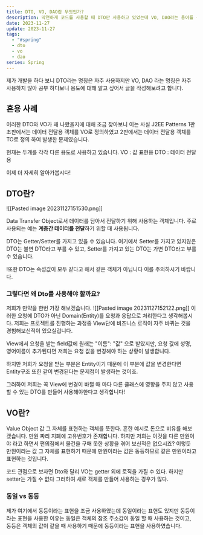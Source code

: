 ```yaml
---
title: DTO, VO, DAO란 무엇인가?
description: 막연하게 코드를 사용할 때 DTO만 사용하고 있었는데 VO, DAO라는 용어를 듣게 되어 정리해보는 글입니다.
date: 2023-11-27
update: 2023-11-27
tags:
  - "#spring"
  - dto
  - vo
  - dao
series: Spring
---
```

제가 개발을 하다 보니 DTO라는 명칭은 자주 사용하지만 VO, DAO 라는 명칭은 자주 사용하지 않아 공부 하다보니 용도에 대해 알고 싶어서 글을 작성해보려고 합니다.

## 혼용 사례
이러한 DTO와 VO가 왜 나왔을지에 대해 조금 찾아보니 이는 사실 J2EE Patterns 1판 초판에서는 데이터 전달용 객체를 VO로 정의하였고 2판에서는 데이터 전달용 객체를 TO로 정의 하여 발생한 문제였습니다.

현재는 두개를 각각 다른 용도로 사용하고 있습니다.
VO : 값 표현용
DTO : 데이터 전달용

이제 더 자세히 알아가봅시다!

## DTO란?
![[Pasted image 20231127151530.png]]

Data Transfer Object로서 데이터를 담아서 전달하기 위해 사용하는 객체입니다.
주로 사용되는 예는 **계층간 데이터를 전달**하기 위할 때 사용됩니다.

DTO는 Getter/Setter를 가지고 있을 수 있습니다.
여기에서 Setter를 가지고 있지않은 DTO는 불변 DTO라고 부를 수 있고,
Setter를 가지고 있는 DTO는 가변 DTO라고 부를 수 있습니다.

!또한 DTO는 속성값이 모두 같다고 해서 같은 객체가 아닙니다 이를 주의하시기 바랍니다.

### 그렇다면 왜 Dto를 사용해야 할까요?
저희가 만약을 한번 가장 해보겠습니다.
![[Pasted image 20231127152122.png]]
이러한 요청에 DTO가 아닌 Domain(Entity)를 요청과 응답으로 처리한다고 생각해봅시다.
저희는 프로젝트를 진행하는 과정중 View단에 비즈니스 로직이 자주 바뀌는 것을 경험해보신적이 있으실겁니다.

View에서 요청을 받는 field값에 원래는 "이름": "값" 으로 받았지만, 요청 값에 성명, 영어이름이 추가된다면 저희는 요청 값을 변경해야 하는 상황이 발생합니다.

하지만 저희가 요청을 받는 부분은 Entity이기 때문에 이 부분에 값을 변경한다면 Entity구조 또한 같이 변경된다는 문제점이 발생하는 것이죠.

그러하여 저희는 꼭 View에 변경이 바뀔 때 마다 다른 클래스에 영향을 주지 않고 사용할 수 있는 DTO를 만들어 사용해야한다고 생각합니다!

## VO란?
Value Object
값 그 자체를 표현하는 객체를 뜻한다.
흔한 예시로 돈으로 비유를 해보겠습니다.
만원 짜리 지폐에 고유번호가 존재합니다.
하지만 저희는 이것을 다른 만원이야 라고 하면서 편의점에서 물건을 구매 못한 상황을 겪어 보신적은 없으시죠?
이렇듯 만원이라는 값 그 자체를 표현하기 때문에 만원이라는 값은 동등하므로 같은 만원이라고 표현하는 것입니다.

코드 관점으로 보자면 Dto와 달리 VO는 getter 외에 로직을 가질 수 있다. 하지만 setter는 가질 수 없다 그러하여 새로 객체를 만들어 사용하는 경우가 많다.

### 동일 vs 동등
제가 여기에서 동등이라는 표현을 조금 사용하였는데
동일이라는 표현도 있지만 동등이라는 표현을 사용한 이유는
동일은 객체의 참조 주소값이 동일 할 때 사용하는 것이고,
동등은 객체의 값이 같을 때 사용하기 때문에 동등이라는 표현을 사용하였습니다.





